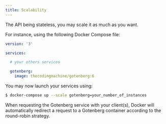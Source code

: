 ```yaml
---
title: Scalability
---
```


The API being stateless, you may scale it as much as you want.

For instance, using the following Docker Compose file:

```yaml
version: '3'

services:

  # your others services

  gotenberg:
    image: thecodingmachine/gotenberg:6
```

You may now launch your services using:

```bash
$ docker-compose up --scale gotenberg=your_number_of_instances
```

When requesting the Gotenberg service with your client(s), Docker will automatically
redirect a request to a Gotenberg container according to the round-robin strategy.